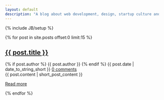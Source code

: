 ```yaml
---
layout: default
description: "A blog about web development, design, startup culture and the lives of three starting entrepreneurs. This is the hangout place of the people at PieSync."
---
```

{% include JB/setup %}

{% for post in site.posts offset:0 limit:15 %}
<section class="post">
  <h1><a href="{{post.id}}" title="{{ post.title | strip_html | truncatewords: 6}}">{{ post.title }}</a></h1>
  <div class="sub">
    {% if post.author %}
    <span class="author">{{ post.author }}</span>
    {% endif %}
    <span class="date">{{ post.date | date_to_string_short }}</span>
    <span class="comments">
      <a href="#">0 comments</a>
    </span>
  </div>
  {{ post.content | short_post_content }}
  <p class="more">
    <a href="{{post.id}}">
      Read more
    </a>
  </p>
</section>
{% endfor %}